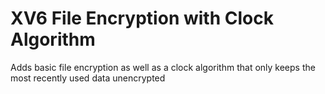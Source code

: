 # XV6 File Encryption with Clock Algorithm
 Adds basic file encryption as well as a clock algorithm that only keeps the most recently used data unencrypted
